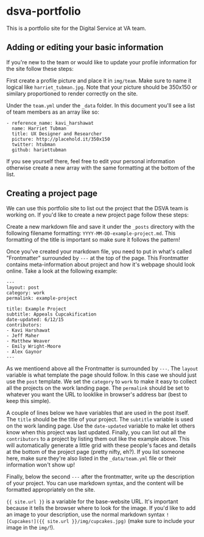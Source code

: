 # dsva-portfolio

This is a portfolio site for the Digital Service at VA team.


## Adding or editing your basic information

If you're new to the team or would like to update your profile information for the site follow these steps:

First create a profile picture and place it in `img/team`. Make sure to name it logical like `harriet_tubman.jpg`. Note that your picture should be 350x150 or similary proportioned to render correctly on the site.

Under the `team.yml` under the `_data` folder. In this document you'll see a list of team members as an array like so:

```
- reference_name: kavi_harshawat
  name: Harriet Tubman
  title: UX Designer and Researcher
  picture: http://placehold.it/350x150
  twitter: htubman
  github: hariettubman
```

If you see yourself there, feel free to edit your personal information otherwise create a new array with the same formatting at the bottom of the list. 


## Creating a project page

We can use this portfolio site to list out the project that the DSVA team is working on. If you'd like to create a new project page follow these steps:

Create a new markdown file and save it under the `_posts` directory with the following filename formatting: `YYYY-MM-DD-example-project.md`. This formatting of the title is important so make sure it follows the pattern!

Once you've created your markdown file, you need to put in what's called "Frontmatter" surrounded by `---` at the top of the page. This Frontmatter contains meta-information about project and how it's webpage should look online. Take a look at the following example:

```
---
layout: post
category: work
permalink: example-project

title: Example Project
subtitle: Appeals Cupcakification
date-updated: 6/12/15
contributors: 
- Kavi Harshawat
- Jeff Maher
- Matthew Weaver
- Emily Wright-Moore
- Alex Gaynor
---
```

As we mentioend above all the Frontmatter is surrounded by `---`. The `layout` variable is what template the page should follow. In this case we should just use the `post` template. We set the `category` to `work` to make it easy to collect all the projects on the work landing page. The `permalink` should be set to whatever you want the URL to looklike in browser's address bar (best to keep this simple). 

A couple of lines below we have variables that are used in the post itself. The `title` should be the title of your project. The `subtitle` variable is used on the work landing page. Use the `date-updated` variable to make let others know when this project was last updated. Finally, you can list out all the `contributors` to a project by listing them out like the example above. This will automatically generate a little grid with these people's faces and details at the bottom of the project page (pretty nifty, eh?). If you list someone here, make sure they're also listed in the `_data/team.yml` file or their information won't show up!

Finally, below the second `---` after the frontmatter, write up the description of your project. You can use markdown syntax, and the content will be formatted appropriately on the site. 

`{{ site.url }}` is a variable for the base-website URL. It's important because it tells the browser where to look for the image. If you'd like to add an image to your description, use the normal markdown syntax `![Cupcakes!]({{ site.url }}/img/cupcakes.jpg)` (make sure to include your image in the `img/`!). 
